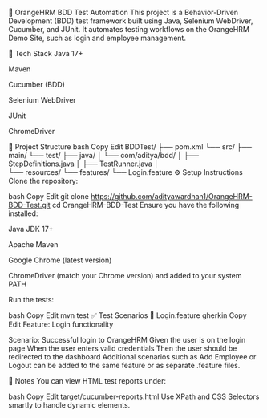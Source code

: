 🧪 OrangeHRM BDD Test Automation
This project is a Behavior-Driven Development (BDD) test framework built using Java, Selenium WebDriver, Cucumber, and JUnit. It automates testing workflows on the OrangeHRM Demo Site, such as login and employee management.

🚀 Tech Stack
Java 17+

Maven

Cucumber (BDD)

Selenium WebDriver

JUnit

ChromeDriver

📁 Project Structure
bash
Copy
Edit
BDDTest/
├── pom.xml
└── src/
    ├── main/
    └── test/
        ├── java/
        │   └── com/aditya/bdd/
        │       ├── StepDefinitions.java
        │       ├── TestRunner.java
        │       
        └── resources/
            └── features/
                └── Login.feature
⚙️ Setup Instructions
Clone the repository:

bash
Copy
Edit
git clone https://github.com/adityawardhan1/OrangeHRM-BDD-Test.git
cd OrangeHRM-BDD-Test
Ensure you have the following installed:

Java JDK 17+

Apache Maven

Google Chrome (latest version)

ChromeDriver (match your Chrome version) and added to your system PATH

Run the tests:

bash
Copy
Edit
mvn test
✅ Test Scenarios
📄 Login.feature
gherkin
Copy
Edit
Feature: Login functionality

  Scenario: Successful login to OrangeHRM
    Given the user is on the login page
    When the user enters valid credentials
    Then the user should be redirected to the dashboard
Additional scenarios such as Add Employee or Logout can be added to the same feature or as separate .feature files.

📌 Notes
You can view HTML test reports under:

bash
Copy
Edit
target/cucumber-reports.html
Use XPath and CSS Selectors smartly to handle dynamic elements.
